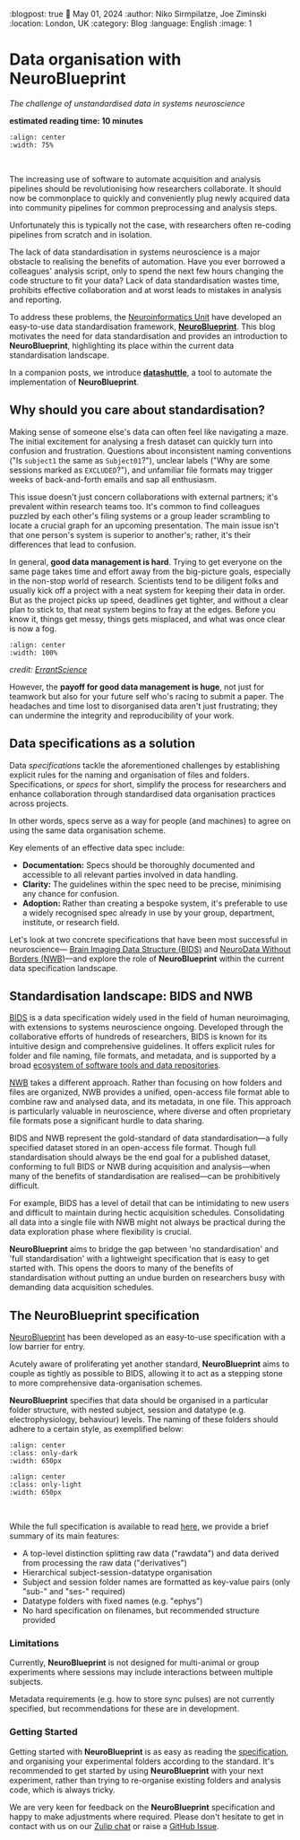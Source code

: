 :blogpost: true
:date: May 01, 2024
:author: Niko Sirmpilatze, Joe Ziminski
:location: London, UK
:category: Blog
:language: English
:image: 1

# Data organisation with NeuroBlueprint
*The challenge of unstandardised data in systems neuroscience*

**estimated reading time: 10 minutes**

```{image} /_static/blog_images/neuroblueprint/errant-science-data-organisation.jpg
:align: center
:width: 75%
```
<br>

The increasing use of software to automate acquisition and 
analysis pipelines should be revolutionising how researchers collaborate.
It should now be commonplace to quickly and conveniently plug newly acquired 
data into community pipelines for common preprocessing and analysis steps.

Unfortunately this is typically not the case, with researchers 
often re-coding pipelines from scratch and in isolation.

The lack of data standardisation in systems neuroscience
is a major obstacle to realising the benefits of automation.
Have you ever borrowed a colleagues' analysis script, only to spend
the next few hours changing the code structure to fit your data?
Lack of data standardisation wastes time, prohibits effective 
collaboration and at worst leads to mistakes in analysis and reporting.

To address these problems, the [Neuroinformatics Unit](https://neuroinformatics.dev/) have 
developed an easy-to-use data standardisation framework, 
[**NeuroBlueprint**](https://neuroblueprint.neuroinformatics.dev/). This blog motivates the need for
data standardisation and provides an introduction
to **NeuroBlueprint**,
highlighting its
place within the current data standardisation landscape.

In a companion posts, we introduce [**datashuttle**](https://datashuttle.neuroinformatics.dev), a tool to 
automate the implementation of **NeuroBlueprint**.

## Why should you care about standardisation?

Making sense of someone else's data can often feel like navigating a maze. The initial excitement for 
analysing a fresh dataset can quickly turn into confusion and frustration. Questions about inconsistent naming 
conventions ("Is `subject1` the same as `Subject01`?"), unclear labels ("Why are some sessions marked as `EXCLUDED`?"), 
and unfamiliar file formats may trigger weeks of back-and-forth emails and sap all enthusiasm.

This issue doesn't just concern collaborations with external partners; it's prevalent within research teams too. 
It's common to find colleagues puzzled by each other's filing systems or a group leader scrambling to locate a 
crucial graph for an upcoming presentation. The main issue isn't that one person's system is superior to another's; 
rather, it's their differences that lead to confusion.

In general, **good data management is hard**.  Trying to get everyone on the same page takes time and effort away 
from the big-picture goals, especially in the non-stop world of research. Scientists tend to be diligent folks and 
usually kick off a project with a neat system for keeping their data in order. But as the project picks up speed, 
deadlines get tighter, and without a clear plan to stick to, that neat system begins to fray at the edges. Before 
you know it, things get messy, things gets misplaced, and what was once clear is now a fog.

```{image} /_static/blog_images/neuroblueprint/data-organisation-over-time.jpg
:align: center
:width: 100%
```
*credit:* [*ErrantScience*](https://errantscience.com/blog/2014/08/06/how-not-to-organise-data/)
<br>

However, the **payoff for good data management is huge**, not just for teamwork but also for your future self who's 
racing to submit a paper. The headaches and time lost to disorganised data aren't just frustrating; they can undermine 
the integrity and reproducibility of your work. 

## Data specifications as a solution

Data *specifications* tackle the aforementioned challenges by establishing explicit rules 
for the naming and organisation of files and folders. Specifications, or *specs* for short,
simplify the process for researchers and enhance 
collaboration through standardised data organisation practices across projects.

In other words, specs serve as a way for people (and machines) to agree on using the same data organisation scheme.

Key elements of an effective data spec include:

- **Documentation:** Specs should be thoroughly documented and accessible 
to all relevant parties involved in data handling.
- **Clarity:** The guidelines within the spec need to be precise, 
minimising any chance for confusion.
- **Adoption:** Rather than creating a bespoke system, it's preferable to use 
a widely recognised spec already in use by your group, department, institute, or research field.

Let's look at two concrete specifications that have been most successful in neuroscience—
[Brain Imaging Data Structure (BIDS)](https://bids.neuroimaging.io/) and 
[NeuroData Without Borders (NWB)](https://www.nwb.org/)—and explore the role of 
**NeuroBlueprint** within the current data specification landscape.

## Standardisation landscape: BIDS and NWB

[BIDS](https://bids.neuroimaging.io/) is a data specification widely used
in the field of human neuroimaging, with extensions to systems neuroscience ongoing. 
Developed through the collaborative efforts of hundreds of researchers, 
BIDS is known for its intuitive design and comprehensive guidelines. It offers explicit rules for folder and file 
naming, file formats, and metadata, and is supported by a broad 
[ecosystem of software tools and data repositories](https://bids.neuroimaging.io/benefits.html). 


[NWB](https://www.nwb.org/) takes a different approach.
Rather than focusing on how folders and files are organized, NWB provides a unified, open-access file 
format able to combine raw and analysed data, and its metadata, in one file. This approach is particularly 
valuable in neuroscience, where diverse and often proprietary file formats pose a significant hurdle to 
data sharing.

BIDS and NWB represent the gold-standard of data standardisation—a fully specified dataset
stored in an open-access file format. Though full standardisation should always be
the end goal for a published dataset, conforming to full BIDS or NWB during acquisition
and analysis—when many of the benefits of standardisation are realised—can be prohibitively difficult. 

For example, BIDS has a level of detail that can be intimidating to new users and difficult to 
maintain during hectic acquisition schedules. Consolidating all data into a single file with NWB might 
not always be practical during the data exploration phase where flexibility is crucial.

**NeuroBlueprint** aims to bridge the gap between 'no standardisation' and 'full standardisation'
with a lightweight specification that is easy to get started with. This opens the doors to 
many of the benefits of standardisation without putting an undue burden on researchers busy
with demanding data acquisition schedules.

## The NeuroBlueprint specification

[NeuroBlueprint](https://neuroblueprint.neuroinformatics.dev/) has been developed 
as an easy-to-use specification with a low barrier for entry.

Acutely aware of proliferating yet another standard, **NeuroBlueprint** 
aims to couple as tightly as possible to BIDS, allowing it to act as a stepping stone to more 
comprehensive data-organisation schemes.

**NeuroBlueprint** specifies that data should be organised in a 
particular folder structure, with nested subject, session and datatype (e.g. electrophysiology, behaviour) 
levels. The naming of these folders should adhere to a certain style, as exemplified below:

```{image} /_static/blog_images/neuroblueprint/NeuroBlueprint_project_tree_dark.png
:align: center
:class: only-dark
:width: 650px
```
```{image} /_static/blog_images/neuroblueprint/NeuroBlueprint_project_tree_light.png
:align: center
:class: only-light
:width: 650px
```
<br>

While the full specification is available to read 
[here](https://neuroblueprint.neuroinformatics.dev/specification.html), 
we provide a brief summary of its main features:

- A top-level distinction splitting raw data ("rawdata") and data derived from processing the raw data ("derivatives")
- Hierarchical subject-session-datatype organisation
- Subject and session folder names are formatted as key-value pairs (only "sub-" and "ses-" required)
- Datatype folders with fixed names (e.g. "ephys")
- No hard specification on filenames, but recommended structure provided

### Limitations 

Currently, **NeuroBlueprint** is not designed for multi-animal or 
group experiments where sessions may include interactions between multiple subjects. 

Metadata requirements (e.g. how to store sync pulses) are not currently specified,
but recommendations for these are in development.

### Getting Started

Getting started with **NeuroBlueprint** is as easy as reading the 
[specification](https://neuroblueprint.neuroinformatics.dev/specification.html), and organising your experimental 
folders according to the standard.  It's recommended to get started by using **NeuroBlueprint** with your 
next experiment, rather than trying to re-organise existing folders and analysis code, which is always tricky.

We are very keen for feedback on the **NeuroBlueprint** specification and 
happy to make adjustments where required. Please don't hesitate to get in contact with us on our
[Zulip chat](https://neuroinformatics.zulipchat.com/#narrow/stream/406000-NeuroBlueprint) or
raise a [GitHub Issue](https://github.com/neuroinformatics-unit/NeuroBlueprint/issues).
